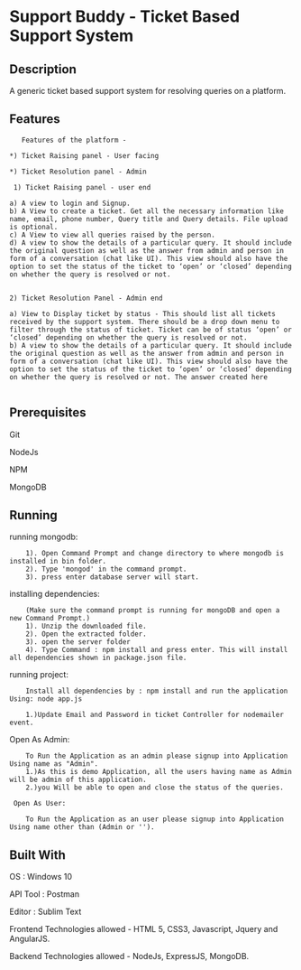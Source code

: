 # Support Buddy - Ticket Based Support System


## Description
A generic ticket based support system for resolving queries on a platform. 


## Features

```
   Features of the platform -  
 
*) Ticket Raising panel - User facing 

*) Ticket Resolution panel - Admin  
 
 1) Ticket Raising panel - user end 

a) A view to login and Signup. 
b) A View to create a ticket. Get all the necessary information like name, email, phone number, Query title and Query details. ​File upload is optional. 
c) A View to view all queries raised by the person.  
d) A view to show the details of a particular query. It should include the original question as well as the answer from admin and person in form of a conversation (chat like UI). This view should also have the option to set the status of the ticket to ‘open’ or ‘closed’ depending on whether the query is resolved or not.  
 
 
2) Ticket Resolution Panel - Admin end 

a) View to Display ticket by status - This should list all tickets received by the support system. There should be a drop down menu to filter through the status of ticket. Ticket can be of status ‘open’ or ‘closed’ depending on whether the query is resolved or not.  
b) A view to show the details of a particular query. It should include the original question as well as the answer from admin and person in form of a conversation (chat like UI). This view should also have the option to set the status of the ticket to ‘open’ or ‘closed’ depending on whether the query is resolved or not. The answer created here 
 
 ```

## Prerequisites

Git

NodeJs

NPM

MongoDB

## Running

  running mongodb:
```
    1). Open Command Prompt and change directory to where mongodb is installed in bin folder.
    2). Type 'mongod' in the command prompt.
    3). press enter database server will start.
```
  installing dependencies:
```
    (Make sure the command prompt is running for mongoDB and open a new Command Prompt.)
    1). Unzip the downloaded file.
    2). Open the extracted folder.
    3). open the server folder 
    4). Type Command : npm install and press enter. This will install all dependencies shown in package.json file.
```
  running project:
```
    Install all dependencies by : npm install and run the application Using: node app.js

    1.)Update Email and Password in ticket Controller for nodemailer event.
```
 Open As Admin:
```
    To Run the Application as an admin please signup into Application Using name as "Admin".
    1.)As this is demo Application, all the users having name as Admin will be admin of this application.
    2.)you Will be able to open and close the status of the queries.
```    
     Open As User:
```
    To Run the Application as an user please signup into Application Using name other than (Admin or '').
```
    
## Built With

OS : Windows 10

API Tool : Postman

Editor : Sublim Text

Frontend Technologies allowed - HTML 5, CSS3, Javascript, Jquery and AngularJS.

Backend Technologies allowed - NodeJs, ExpressJS, MongoDB.
